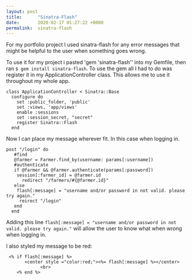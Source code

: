 ```yaml
---
layout: post
title:      "Sinatra-Flash"
date:       2020-02-17 01:27:22 +0000
permalink:  sinatra-flash
---
```


For my portfolio project I used sinatra-flash for any error messages that might be helpful to the user when something goes wrong. 

To use it for my project i pasted 'gem 'sinatra-flash'' into my Gemfile, then ran `$ gem install sinatra-flash`.  To use the gem all I had to do was register it in my ApplicationController class. This allows me to use it throughout my whole app. 

 ```
class ApplicationController < Sinatra::Base
   configure do
     set :public_folder, 'public'
     set :views, 'app/views'
     enable :sessions
     set :session_secret, "secret"
     register Sinatra::Flash
   end
```
   

Now I can place my message wherever fit. In this case when logging in. 

 ```
 post "/login" do 
    #find  
    @farmer = Farmer.find_by(username: params[:username])
    #authenticate 
    if @farmer && @farmer.authenticate(params[:password])
     session[:farmer_id] = @farmer.id
       redirect "/farmers/#{@farmer.id}"
    else 
     flash[:message] = "username and/or password in not valid. please try again."
      reirect "/login"
    end 
   end 
 
```

 Adding this line `flash[:message] = "username and/or password in not valid. please try again."` will allow the user to know what when wrong when logging in. 
 
I also styled my message to be red:

```
 <% if flash[:message] %>
       <center style ="color:red;"><%= flash[:message] %></center>
			 <br>
	<% end %>
```
     



